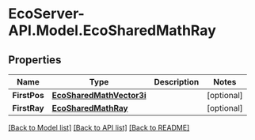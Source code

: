 # EcoServer-API.Model.EcoSharedMathRay
## Properties

Name | Type | Description | Notes
------------ | ------------- | ------------- | -------------
**FirstPos** | [**EcoSharedMathVector3i**](EcoSharedMathVector3i.md) |  | [optional] 
**FirstRay** | [**EcoSharedMathRay**](EcoSharedMathRay.md) |  | [optional] 

[[Back to Model list]](../README.md#documentation-for-models) [[Back to API list]](../README.md#documentation-for-api-endpoints) [[Back to README]](../README.md)

